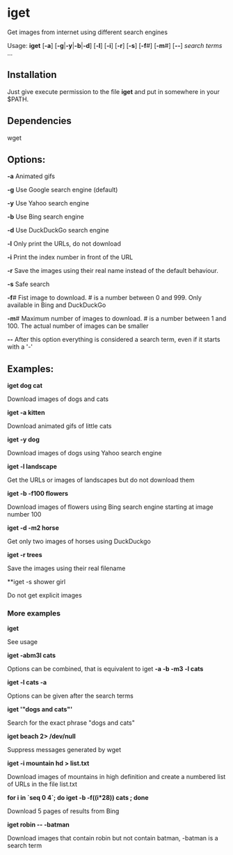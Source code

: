 # iget
Get images from internet using different search engines

Usage: **iget** [**-a**] [**-g**|**-y**|**-b**|**-d**] [**-l**] [**-i**] [**-r**] [**-s**] [**-f**#] [**-m**#] [**--**] *search* *terms* ...

## Installation

Just give execute permission to the file **iget** and put in somewhere in your $PATH.

## Dependencies

wget

## Options:

**-a** Animated gifs

**-g** Use Google search engine (default)

**-y** Use Yahoo search engine

**-b** Use Bing search engine

**-d** Use DuckDuckGo search engine

**-l** Only print the URLs, do not download

**-i** Print the index number in front of the URL

**-r** Save the images using their real name instead of the default behaviour.

**-s** Safe search

**-f**#  Fist image to download. # is a number between 0 and 999. Only available in Bing and DuckDuckGo

**-m**#  Maximum number of images to download. # is a number between 1 and 100. The actual number of images can be smaller

**--** After this option everything is considered a search term, even if it starts with a '-'

## Examples:

**iget dog cat**

Download images of dogs and cats

**iget -a kitten**

Download animated gifs of little cats

**iget -y dog**

Download images of dogs using Yahoo search engine

**iget -l landscape**

Get the URLs or images of landscapes but do not download them

**iget -b -f100 flowers**

Download images of flowers using Bing search engine starting at image number 100

**iget -d -m2 horse**

Get only two images of horses using DuckDuckgo

**iget -r trees**

Save the images using their real filename

**iget -s shower girl

Do not get explicit images

### More examples

**iget**

See usage

**iget -abm3l cats**

Options can be combined, that is equivalent to iget **-a -b -m3 -l cats**

**iget -l cats -a**

Options can be given after the search terms

**iget '"dogs and cats"'** 

Search for the exact phrase "dogs and cats"

**iget beach 2> /dev/null**

Suppress messages generated by wget

**iget -i mountain hd > list.txt**

Download images of mountains in high definition and create a numbered list of URLs in the file list.txt

**for i in \`seq 0 4\`; do iget -b -f$(($i\*28)) cats ; done**

Download 5 pages of results from Bing

**iget robin -- -batman**

Download images that contain robin but not contain batman, -batman is a search term
